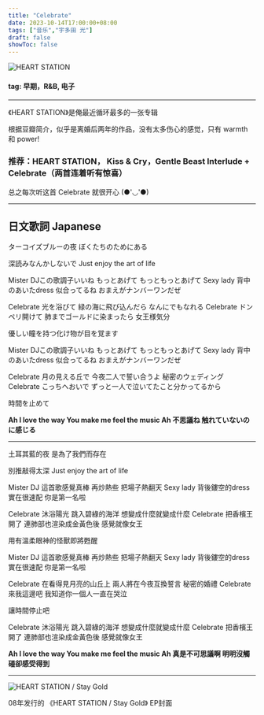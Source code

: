 ```yaml
---
title: "Celebrate"
date: 2023-10-14T17:00:00+08:00
tags: ["音乐","宇多田 光"]
draft: false
showToc: false
---
```


![HEART STATION](https://nic-gz-1308403500.file.myqcloud.com/gruvbox/008_celebrate-2023-10-14-17-42-59.png)
####  tag: 早期，R&B, 电子

---

《HEART STATION》是俺最近循环最多的一张专辑 

根据豆瓣简介，似乎是离婚后两年的作品，没有太多伤心的感觉，只有 warmth 和 power!

### 推荐：HEART STATION， Kiss & Cry，Gentle Beast Interlude + Celebrate（两首连着听有惊喜）

总之每次听这首 Celebrate 就很开心 (●'◡'●)


---

## 日文歌詞 Japanese

ターコイズブルーの夜
ぼくたちのためにある

深読みなんかしないで
Just enjoy the art of life

Mister DJこの歌調子いいね
もっとあげて もっともっとあげて
Sexy lady 背中のあいたdress
似合ってるね おまえがナンバーワンだぜ

Celebrate 光を浴びて
緑の海に飛び込んだら なんにでもなれる
Celebrate ドンペリ開けて
肺までゴールドに染まったら 女王様気分

優しい瞳を持つ化け物が目を覚ます

Mister DJこの歌調子いいね
もっとあげて もっともっとあげて
Sexy lady 背中のあいたdress
似合ってるね おまえがナンバーワンだぜ

Celebrate 月の見える丘で
今夜二人で誓い合うよ 秘密のウェディング
Celebrate こっちへおいで
ずっと一人で泣いてたこと分かってるから

時間を止めて

**Ah I love the way
You make me feel the music
Ah 不思議ね 触れていないのに感じる**



********************************************************



土耳其藍的夜
是為了我們而存在

別推敲得太深
Just enjoy the art of life

Mister DJ 這首歌感覺真棒
再炒熱些 把場子熱翻天
Sexy lady 背後鏤空的dress
實在很速配 你是第一名啦

Celebrate 沐浴陽光
跳入碧綠的海洋 想變成什麼就變成什麼
Celebrate 把香檳王開了
連肺部也渲染成金黃色後 感覺就像女王

用有溫柔眼神的怪獸即將甦醒

Mister DJ 這首歌感覺真棒
再炒熱些 把場子熱翻天
Sexy lady 背後鏤空的dress
實在很速配 你是第一名啦

Celebrate 在看得見月亮的山丘上
兩人將在今夜互換誓言 秘密的婚禮
Celebrate 來我這邊吧
我知道你一個人一直在哭泣

讓時間停止吧

Celebrate 沐浴陽光
跳入碧綠的海洋 想變成什麼就變成什麼
Celebrate 把香檳王開了
連肺部也渲染成金黃色後 感覺就像女王

**Ah I love the way
You make me feel the music
Ah 真是不可思議啊 明明沒觸碰卻感受得到**

---
![HEART STATION / Stay Gold](https://nic-gz-1308403500.file.myqcloud.com/gruvbox/008_celebrate-2023-10-14-17-52-42.png)

08年发行的 《HEART STATION / Stay Gold》 EP封面